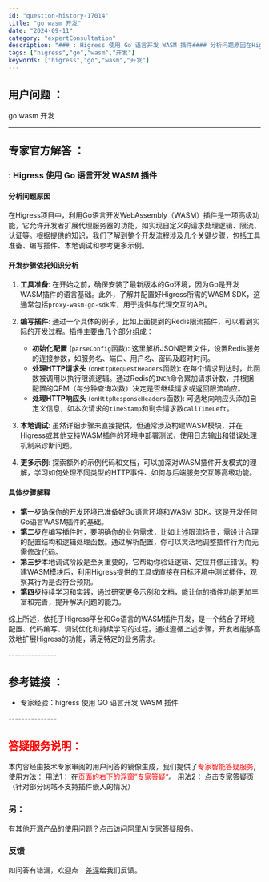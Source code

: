 ```yaml
---
id: "question-history-17014"
title: "go wasm 开发"
date: "2024-09-11"
category: "expertConsultation"
description: "### : Higress 使用 Go 语言开发 WASM 插件#### 分析问题原因在Higress项目中，利用Go语言开发WebAssembly（WASM）插件是一项高级功能，它允许开发者扩展代理服务器的功能，如实现自定义的请求处理逻辑、限流、认证等。根据提供的知识，我们了解到整个开发流程涉及几"
tags: ["higress","go","wasm","开发"]
keywords: ["higress","go","wasm","开发"]
---
```


## 用户问题 ： 
 go wasm 开发  

---------------
## 专家官方解答 ：

### : Higress 使用 Go 语言开发 WASM 插件

#### 分析问题原因
在Higress项目中，利用Go语言开发WebAssembly（WASM）插件是一项高级功能，它允许开发者扩展代理服务器的功能，如实现自定义的请求处理逻辑、限流、认证等。根据提供的知识，我们了解到整个开发流程涉及几个关键步骤，包括工具准备、编写插件、本地调试和参考更多示例。

#### 开发步骤依托知识分析

1. **工具准备**: 在开始之前，确保安装了最新版本的Go环境，因为Go是开发WASM插件的语言基础。此外，了解并配置好Higress所需的WASM SDK，这通常包括`proxy-wasm-go-sdk`库，用于提供与代理交互的API。

2. **编写插件**: 通过一个具体的例子，比如上面提到的Redis限流插件，可以看到实际的开发过程。插件主要由几个部分组成：
   - **初始化配置** (`parseConfig`函数): 这里解析JSON配置文件，设置Redis服务的连接参数，如服务名、端口、用户名、密码及超时时间。
   - **处理HTTP请求头** (`onHttpRequestHeaders`函数): 在每个请求到达时，此函数被调用以执行限流逻辑。通过Redis的`INCR`命令累加请求计数，并根据配置的QPM（每分钟查询次数）决定是否继续请求或返回限流响应。
   - **处理HTTP响应头** (`onHttpResponseHeaders`函数): 可选地向响应头添加自定义信息，如本次请求的`timeStamp`和剩余请求数`callTimeLeft`。

3. **本地调试**: 虽然详细步骤未直接提供，但通常涉及构建WASM模块，并在Higress或其他支持WASM插件的环境中部署测试，使用日志输出和错误处理机制来诊断问题。

4. **更多示例**: 探索额外的示例代码和文档，可以加深对WASM插件开发模式的理解，学习如何处理不同类型的HTTP事件、如何与后端服务交互等高级功能。

#### 具体步骤解释
- **第一步**确保你的开发环境已准备好Go语言环境和WASM SDK。这是开发任何Go语言WASM插件的基础。
- **第二步**在编写插件时，要明确你的业务需求，比如上述限流场景，需设计合理的配置结构和逻辑处理函数。通过解析配置，你可以灵活地调整插件行为而无需修改代码。
- **第三步**本地调试阶段是至关重要的，它帮助你验证逻辑、定位并修正错误。构建WASM模块后，利用Higress提供的工具或直接在目标环境中测试插件，观察其行为是否符合预期。
- **第四步**持续学习和实践，通过研究更多示例和文档，能让你的插件功能更加丰富和完善，提升解决问题的能力。

综上所述，依托于Higress平台和Go语言的WASM插件开发，是一个结合了环境配置、代码编写、调试优化和持续学习的过程。通过遵循上述步骤，开发者能够高效地扩展Higress的功能，满足特定的业务需求。


<font color="#949494">---------------</font> 


## 参考链接 ：

* 专家经验：higress 使用 GO 语言开发 WASM 插件 


 <font color="#949494">---------------</font> 
 


## <font color="#FF0000">答疑服务说明：</font> 

本内容经由技术专家审阅的用户问答的镜像生成，我们提供了<font color="#FF0000">专家智能答疑服务</font>,使用方法：
用法1： 在<font color="#FF0000">页面的右下的浮窗”专家答疑“</font>。
用法2： 点击[专家答疑页](https://answer.opensource.alibaba.com/docs/intro)（针对部分网站不支持插件嵌入的情况）
### 另：


有其他开源产品的使用问题？[点击访问阿里AI专家答疑服务](https://answer.opensource.alibaba.com/docs/intro)。
### 反馈
如问答有错漏，欢迎点：[差评](https://ai.nacos.io/user/feedbackByEnhancerGradePOJOID?enhancerGradePOJOId=17020)给我们反馈。
